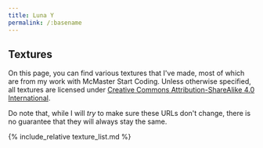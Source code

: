 ```yaml
---
title: Luna Y
permalink: /:basename
---
```


## Textures

On this page, you can find various textures that I've made, most of which are from
my work with McMaster Start Coding. Unless otherwise specified, all textures are licensed under
[Creative Commons Attribution-ShareAlike 4.0 International](https://creativecommons.org/licenses/by-sa/4.0/).

Do note that, while I will *try* to make sure these URLs don't change, there is no guarantee that they will always stay the same.

{% include_relative texture_list.md %}
